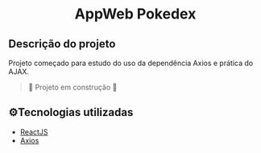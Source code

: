 <h1 align="center"> AppWeb Pokedex </h1>

<h2>Descrição do projeto</h2>

Projeto começado para estudo do uso da dependência Axios e prática do AJAX.

> :construction: Projeto em construção :construction:

<h2>⚙️Tecnologias utilizadas</h2>

* [ReactJS](https://reactjs.org/)
* [Axios](https://axios-http.com/docs/intro)


